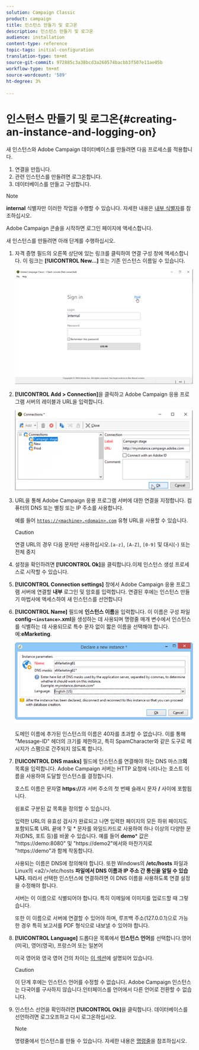 ```yaml
---
solution: Campaign Classic
product: campaign
title: 인스턴스 만들기 및 로그온
description: 인스턴스 만들기 및 로그온
audience: installation
content-type: reference
topic-tags: initial-configuration
translation-type: tm+mt
source-git-commit: 972885c3a38bcd3a260574bacbb3f507e11ae05b
workflow-type: tm+mt
source-wordcount: '589'
ht-degree: 3%

---
```



# 인스턴스 만들기 및 로그온{#creating-an-instance-and-logging-on}

새 인스턴스와 Adobe Campaign 데이터베이스를 만들려면 다음 프로세스를 적용합니다.

1. 연결을 만듭니다.
1. 관련 인스턴스를 만들려면 로그온합니다.
1. 데이터베이스를 만들고 구성합니다.

>[!NOTE]
>
>**internal** 식별자만 이러한 작업을 수행할 수 있습니다. 자세한 내용은 [내부 식별자](../../installation/using/campaign-server-configuration.md#internal-identifier)를 참조하십시오.

Adobe Campaign 콘솔을 시작하면 로그인 페이지에 액세스합니다.

새 인스턴스를 만들려면 아래 단계를 수행하십시오.

1. 자격 증명 필드의 오른쪽 상단에 있는 링크를 클릭하여 연결 구성 창에 액세스합니다. 이 링크는 **[!UICONTROL New...]** 또는 기존 인스턴스 이름일 수 있습니다.

   ![](assets/s_ncs_install_define_connection_01.png)

1. **[!UICONTROL Add > Connection]**&#x200B;을 클릭하고 Adobe Campaign 응용 프로그램 서버의 레이블과 URL을 입력합니다.

   ![](assets/s_ncs_install_define_connection_02.png)

1. URL을 통해 Adobe Campaign 응용 프로그램 서버에 대한 연결을 지정합니다. 컴퓨터의 DNS 또는 별칭 또는 IP 주소를 사용합니다.

   예를 들어 [`https://<machine>.<domain>.com`](https://myserver.adobe.com) 유형 URL을 사용할 수 있습니다.

   >[!CAUTION]
   >
   >연결 URL의 경우 다음 문자만 사용하십시오.`[a-z]`, `[A-Z]`, `[0-9]` 및 대시(-) 또는 전체 중지

1. 설정을 확인하려면 **[!UICONTROL Ok]**&#x200B;을 클릭합니다.이제 인스턴스 생성 프로세스로 시작할 수 있습니다.
1. **[!UICONTROL Connection settings]** 창에서 Adobe Campaign 응용 프로그램 서버에 연결할 **내부** 로그인 및 암호를 입력합니다. 연결된 후에는 인스턴스 만들기 마법사에 액세스하여 새 인스턴스를 선언합니다
1. **[!UICONTROL Name]** 필드에 **인스턴스 이름**&#x200B;을 입력합니다. 이 이름은 구성 파일 **config-`<instance>`.xml**&#x200B;을 생성하는 데 사용되며 명령줄 매개 변수에서 인스턴스를 식별하는 데 사용되므로 특수 문자 없이 짧은 이름을 선택해야 합니다. 예:**eMarketing**.

   ![](assets/s_ncs_install_create_instance.png)

   도메인 이름에 추가된 인스턴스의 이름은 40자를 초과할 수 없습니다. 이를 통해 &quot;Message-ID&quot; 헤더의 크기를 제한하고, 특히 SpamCharacter와 같은 도구로 메시지가 스팸으로 간주되지 않도록 합니다.

1. **[!UICONTROL DNS masks]** 필드에 인스턴스를 연결해야 하는 DNS 마스크&#x200B;**의** 목록을 입력합니다. Adobe Campaign 서버는 HTTP 요청에 나타나는 호스트 이름을 사용하여 도달할 인스턴스를 결정합니다.

   호스트 이름은 문자열 **https://**&#x200B;과 서버 주소의 첫 번째 슬래시 문자 **/** 사이에 포함됩니다.

   쉼표로 구분된 값 목록을 정의할 수 있습니다.

   입력한 URL의 유효성 검사가 완료되고 나면 입력한 페이지의 모든 하위 페이지도 포함되도록 URL 끝에 ? 및 * 문자를 와일드카드로 사용하여 하나 이상의 다양한 문자(DNS, 포트 등)를 바꿀 수 있습니다. 예를 들어 **demo*** 값은 &quot;https://demo:8080&quot; 및 &quot;https://demo2&quot;에서와 마찬가지로 &quot;https://demo&quot;과 함께 작동합니다.

   사용되는 이름은 DNS에 정의해야 합니다. 또한 Windows의 **/etc/hosts** 파일과 Linux의 &lt;a2/>/etc/hosts **파일에서 DNS 이름과 IP 주소 간 통신을 알릴 수 있습니다.** 따라서 선택한 인스턴스에 연결하려면 이 DNS 이름을 사용하도록 연결 설정을 수정해야 합니다.

   서버는 이 이름으로 식별되어야 합니다. 특히 이메일에 이미지를 업로드할 때 그렇습니다.

   또한 이 이름으로 서버에 연결할 수 있어야 하며, 루프백 주소(127.0.0.1)으로 가능한 경우 특히 보고서를 PDF 형식으로 내보낼 수 있어야 합니다.

1. **[!UICONTROL Language]** 드롭다운 목록에서 **인스턴스 언어**&#x200B;를 선택합니다.영어(미국), 영어(영국), 프랑스어 또는 일본어

   미국 영어와 영국 영어 간의 차이는 [이 섹션](../../platform/using/adobe-campaign-workspace.md#date-and-time)에 설명되어 있습니다.

   >[!CAUTION]
   >
   >이 단계 후에는 인스턴스 언어를 수정할 수 없습니다. Adobe Campaign 인스턴스는 다국어를 구사하지 않습니다.인터페이스를 언어에서 다른 언어로 전환할 수 없습니다.

1. 인스턴스 선언을 확인하려면 **[!UICONTROL Ok]**&#x200B;을 클릭합니다. 데이터베이스를 선언하려면 로그오프하고 다시 로그온하십시오.

   >[!NOTE]
   >
   >명령줄에서 인스턴스를 만들 수 있습니다. 자세한 내용은 [명령줄](../../installation/using/command-lines.md)을 참조하십시오.

